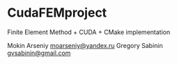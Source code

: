 # CudaFEMproject
Finite Element Method + CUDA + CMake implementation

Mokin Arseniy moarseniy@yandex.ru
Gregory Sabinin gvsabinin@gmail.com
